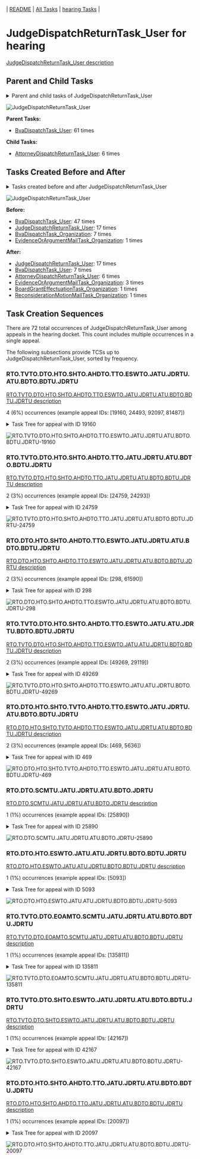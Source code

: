 <!-- DO NOT EDIT THIS FILE.  This file is autogenerated. -->
| [README](../README.md) | [All Tasks](../alltasks.md) | [hearing Tasks](tasklist.md) |

# JudgeDispatchReturnTask_User for hearing

[JudgeDispatchReturnTask_User description](../descr/JudgeDispatchReturnTask_User.md)

## Parent and Child Tasks

<details><summary markdown='span'>Parent and child tasks of JudgeDispatchReturnTask_User
</summary>

```
digraph G {
rankdir=LR;
node [shape=box]
"JudgeDispatchReturnTask_User" -> "AttorneyDispatchReturnTask_User" [label=6]
"BvaDispatchTask_User" -> "JudgeDispatchReturnTask_User" [label=61]
}
```
</details>

![JudgeDispatchReturnTask_User](dot/JudgeDispatchReturnTask_User-parentchild.dot.png)

**Parent Tasks:**

   * [BvaDispatchTask_User](BvaDispatchTask_User.md): 61 times

**Child Tasks:**

   * [AttorneyDispatchReturnTask_User](AttorneyDispatchReturnTask_User.md): 6 times

## Tasks Created Before and After

<details><summary markdown='span'>Tasks created before and after JudgeDispatchReturnTask_User</summary>

```
digraph G {
rankdir=LR;

"JudgeDispatchReturnTask_User" -> "JudgeDispatchReturnTask_User" [label=17]
"JudgeDispatchReturnTask_User" -> "BvaDispatchTask_User" [label=7]
"JudgeDispatchReturnTask_User" -> "AttorneyDispatchReturnTask_User" [label=6]
"JudgeDispatchReturnTask_User" -> "EvidenceOrArgumentMailTask_Organization" [label=3]
"JudgeDispatchReturnTask_User" -> "ReconsiderationMotionMailTask_Organization" [label=1]
"JudgeDispatchReturnTask_User" -> "BoardGrantEffectuationTask_Organization" [label=1]
"BvaDispatchTask_User" -> "JudgeDispatchReturnTask_User" [label=47]
"JudgeDispatchReturnTask_User" -> "JudgeDispatchReturnTask_User" [label=17]
"BvaDispatchTask_Organization" -> "JudgeDispatchReturnTask_User" [label=7]
"EvidenceOrArgumentMailTask_Organization" -> "JudgeDispatchReturnTask_User" [label=1]
}
```
</details>

![JudgeDispatchReturnTask_User](dot/JudgeDispatchReturnTask_User.dot.png)

**Before:**

   * [BvaDispatchTask_User](BvaDispatchTask_User.md): 47 times
   * [JudgeDispatchReturnTask_User](JudgeDispatchReturnTask_User.md): 17 times
   * [BvaDispatchTask_Organization](BvaDispatchTask_Organization.md): 7 times
   * [EvidenceOrArgumentMailTask_Organization](EvidenceOrArgumentMailTask_Organization.md): 1 times

**After:**

   * [JudgeDispatchReturnTask_User](JudgeDispatchReturnTask_User.md): 17 times
   * [BvaDispatchTask_User](BvaDispatchTask_User.md): 7 times
   * [AttorneyDispatchReturnTask_User](AttorneyDispatchReturnTask_User.md): 6 times
   * [EvidenceOrArgumentMailTask_Organization](EvidenceOrArgumentMailTask_Organization.md): 3 times
   * [BoardGrantEffectuationTask_Organization](BoardGrantEffectuationTask_Organization.md): 1 times
   * [ReconsiderationMotionMailTask_Organization](ReconsiderationMotionMailTask_Organization.md): 1 times

## Task Creation Sequences

There are 72 total occurrences of JudgeDispatchReturnTask_User among appeals in the hearing docket.  This count includes multiple occurrences in a single appeal.

The following subsections provide TCSs up to JudgeDispatchReturnTask_User, sorted by frequency.

### RTO.TVTO.DTO.HTO.SHTO.AHDTO.TTO.ESWTO.JATU.JDRTU.ATU.BDTO.BDTU.JDRTU

[RTO.TVTO.DTO.HTO.SHTO.AHDTO.TTO.ESWTO.JATU.JDRTU.ATU.BDTO.BDTU.JDRTU description](../descr/RTO.TVTO.DTO.HTO.SHTO.AHDTO.TTO.ESWTO.JATU.JDRTU.ATU.BDTO.BDTU.JDRTU.md)

4 (6%) occurrences (example appeal IDs: [19160, 24493, 92097, 81487])

<details><summary markdown='span'>Task Tree for appeal with ID 19160</summary>

```
@startuml
skinparam {
  ObjectBorderColor #555
  ObjectBorderThickness 0
  ObjectFontStyle bold
  ObjectFontSize 14
  ObjectAttributeFontColor #333
  ObjectAttributeFontSize 12
}
  object 0.RootTask #8dd3c7 {
Organization
}
  object 1.TrackVeteranTask #bebada {
Organization
}
  object 2.DistributionTask #ffffb3 {
Organization
}
  object 3.HearingTask #fb8072 {
Organization
}
  object 4.ScheduleHearingTask #80b1d3 {
Organization
}
  object 5.AssignHearingDispositionTask #8dd3c7 {
Organization
}
  object 6.TranscriptionTask #fb8072 {
Organization
}
  object 7.EvidenceSubmissionWindowTask #fccde5 {
Organization
}
  object 8.JudgeAssignTask #ccebc5 {
User
}
  object 9.JudgeDecisionReviewTask #d9d9d9 {
User
}
  object 10.AttorneyTask #bc80bd {
User
}
  object 11.BvaDispatchTask #b3de69 {
Organization
}
  object 12.BvaDispatchTask #b3de69 {
User
}
  object 13.BvaDispatchTask #b3de69 {
User
}
  object 14.JudgeDispatchReturnTask #ffffb3 {
User  <back:white>    </back>
}
0.RootTask -- 1.TrackVeteranTask
0.RootTask -- 2.DistributionTask
2.DistributionTask -- 3.HearingTask
3.HearingTask -- 4.ScheduleHearingTask
3.HearingTask -- 5.AssignHearingDispositionTask
5.AssignHearingDispositionTask -- 6.TranscriptionTask
5.AssignHearingDispositionTask -- 7.EvidenceSubmissionWindowTask
0.RootTask -- 8.JudgeAssignTask
0.RootTask -- 9.JudgeDecisionReviewTask
9.JudgeDecisionReviewTask -- 10.AttorneyTask
0.RootTask -- 11.BvaDispatchTask
11.BvaDispatchTask -- 12.BvaDispatchTask
11.BvaDispatchTask -- 13.BvaDispatchTask
13.BvaDispatchTask -- 14.JudgeDispatchReturnTask
@enduml
```
</details>

![RTO.TVTO.DTO.HTO.SHTO.AHDTO.TTO.ESWTO.JATU.JDRTU.ATU.BDTO.BDTU.JDRTU-19160](uml/RTO.TVTO.DTO.HTO.SHTO.AHDTO.TTO.ESWTO.JATU.JDRTU.ATU.BDTO.BDTU.JDRTU-19160.png)

### RTO.TVTO.DTO.HTO.SHTO.AHDTO.TTO.JATU.JDRTU.ATU.BDTO.BDTU.JDRTU

[RTO.TVTO.DTO.HTO.SHTO.AHDTO.TTO.JATU.JDRTU.ATU.BDTO.BDTU.JDRTU description](../descr/RTO.TVTO.DTO.HTO.SHTO.AHDTO.TTO.JATU.JDRTU.ATU.BDTO.BDTU.JDRTU.md)

2 (3%) occurrences (example appeal IDs: [24759, 24293])

<details><summary markdown='span'>Task Tree for appeal with ID 24759</summary>

```
@startuml
skinparam {
  ObjectBorderColor #555
  ObjectBorderThickness 0
  ObjectFontStyle bold
  ObjectFontSize 14
  ObjectAttributeFontColor #333
  ObjectAttributeFontSize 12
}
  object 0.RootTask #8dd3c7 {
Organization
}
  object 1.TrackVeteranTask #bebada {
Organization
}
  object 2.DistributionTask #ffffb3 {
Organization
}
  object 3.HearingTask #fb8072 {
Organization
}
  object 4.ScheduleHearingTask #80b1d3 {
Organization
}
  object 5.AssignHearingDispositionTask #8dd3c7 {
Organization
}
  object 6.TranscriptionTask #fb8072 {
Organization
}
  object 7.JudgeAssignTask #ccebc5 {
User
}
  object 8.JudgeDecisionReviewTask #d9d9d9 {
User
}
  object 9.AttorneyTask #bc80bd {
User
}
  object 10.BvaDispatchTask #b3de69 {
Organization
}
  object 11.BvaDispatchTask #b3de69 {
User
}
  object 12.JudgeDispatchReturnTask #ffffb3 {
User  <back:white>    </back>
}
0.RootTask -- 1.TrackVeteranTask
0.RootTask -- 2.DistributionTask
2.DistributionTask -- 3.HearingTask
3.HearingTask -- 4.ScheduleHearingTask
3.HearingTask -- 5.AssignHearingDispositionTask
5.AssignHearingDispositionTask -- 6.TranscriptionTask
0.RootTask -- 7.JudgeAssignTask
0.RootTask -- 8.JudgeDecisionReviewTask
8.JudgeDecisionReviewTask -- 9.AttorneyTask
0.RootTask -- 10.BvaDispatchTask
10.BvaDispatchTask -- 11.BvaDispatchTask
11.BvaDispatchTask -- 12.JudgeDispatchReturnTask
@enduml
```
</details>

![RTO.TVTO.DTO.HTO.SHTO.AHDTO.TTO.JATU.JDRTU.ATU.BDTO.BDTU.JDRTU-24759](uml/RTO.TVTO.DTO.HTO.SHTO.AHDTO.TTO.JATU.JDRTU.ATU.BDTO.BDTU.JDRTU-24759.png)

### RTO.DTO.HTO.SHTO.AHDTO.TTO.ESWTO.JATU.JDRTU.ATU.BDTO.BDTU.JDRTU

[RTO.DTO.HTO.SHTO.AHDTO.TTO.ESWTO.JATU.JDRTU.ATU.BDTO.BDTU.JDRTU description](../descr/RTO.DTO.HTO.SHTO.AHDTO.TTO.ESWTO.JATU.JDRTU.ATU.BDTO.BDTU.JDRTU.md)

2 (3%) occurrences (example appeal IDs: [298, 61590])

<details><summary markdown='span'>Task Tree for appeal with ID 298</summary>

```
@startuml
skinparam {
  ObjectBorderColor #555
  ObjectBorderThickness 0
  ObjectFontStyle bold
  ObjectFontSize 14
  ObjectAttributeFontColor #333
  ObjectAttributeFontSize 12
}
  object 0.RootTask #8dd3c7 {
Organization
}
  object 1.DistributionTask #ffffb3 {
Organization
}
  object 2.HearingTask #fb8072 {
Organization
}
  object 3.ScheduleHearingTask #80b1d3 {
Organization
}
  object 4.AssignHearingDispositionTask #8dd3c7 {
Organization
}
  object 5.TranscriptionTask #fb8072 {
Organization
}
  object 6.EvidenceSubmissionWindowTask #fccde5 {
Organization
}
  object 7.JudgeAssignTask #ccebc5 {
User
}
  object 8.JudgeDecisionReviewTask #d9d9d9 {
User
}
  object 9.AttorneyTask #bc80bd {
User
}
  object 10.BvaDispatchTask #b3de69 {
Organization
}
  object 11.BvaDispatchTask #b3de69 {
User
}
  object 12.BvaDispatchTask #b3de69 {
User
}
  object 13.JudgeDispatchReturnTask #ffffb3 {
User  <back:white>    </back>
}
0.RootTask -- 1.DistributionTask
1.DistributionTask -- 2.HearingTask
2.HearingTask -- 3.ScheduleHearingTask
2.HearingTask -- 4.AssignHearingDispositionTask
4.AssignHearingDispositionTask -- 5.TranscriptionTask
4.AssignHearingDispositionTask -- 6.EvidenceSubmissionWindowTask
0.RootTask -- 7.JudgeAssignTask
0.RootTask -- 8.JudgeDecisionReviewTask
8.JudgeDecisionReviewTask -- 9.AttorneyTask
0.RootTask -- 10.BvaDispatchTask
10.BvaDispatchTask -- 11.BvaDispatchTask
10.BvaDispatchTask -- 12.BvaDispatchTask
12.BvaDispatchTask -- 13.JudgeDispatchReturnTask
@enduml
```
</details>

![RTO.DTO.HTO.SHTO.AHDTO.TTO.ESWTO.JATU.JDRTU.ATU.BDTO.BDTU.JDRTU-298](uml/RTO.DTO.HTO.SHTO.AHDTO.TTO.ESWTO.JATU.JDRTU.ATU.BDTO.BDTU.JDRTU-298.png)

### RTO.TVTO.DTO.HTO.SHTO.AHDTO.TTO.ESWTO.JATU.ATU.JDRTU.BDTO.BDTU.JDRTU

[RTO.TVTO.DTO.HTO.SHTO.AHDTO.TTO.ESWTO.JATU.ATU.JDRTU.BDTO.BDTU.JDRTU description](../descr/RTO.TVTO.DTO.HTO.SHTO.AHDTO.TTO.ESWTO.JATU.ATU.JDRTU.BDTO.BDTU.JDRTU.md)

2 (3%) occurrences (example appeal IDs: [49269, 29119])

<details><summary markdown='span'>Task Tree for appeal with ID 49269</summary>

```
@startuml
skinparam {
  ObjectBorderColor #555
  ObjectBorderThickness 0
  ObjectFontStyle bold
  ObjectFontSize 14
  ObjectAttributeFontColor #333
  ObjectAttributeFontSize 12
}
  object 0.RootTask #8dd3c7 {
Organization
}
  object 1.TrackVeteranTask #bebada {
Organization
}
  object 2.DistributionTask #ffffb3 {
Organization
}
  object 3.HearingTask #fb8072 {
Organization
}
  object 4.ScheduleHearingTask #80b1d3 {
Organization
}
  object 5.AssignHearingDispositionTask #8dd3c7 {
Organization
}
  object 6.TranscriptionTask #fb8072 {
Organization
}
  object 7.EvidenceSubmissionWindowTask #fccde5 {
Organization
}
  object 8.JudgeAssignTask #ccebc5 {
User
}
  object 9.JudgeDecisionReviewTask #d9d9d9 {
User
}
  object 10.AttorneyTask #bc80bd {
User
}
  object 11.JudgeDecisionReviewTask #d9d9d9 {
User
}
  object 12.JudgeDecisionReviewTask #d9d9d9 {
User
}
  object 13.BvaDispatchTask #b3de69 {
Organization
}
  object 14.BvaDispatchTask #b3de69 {
User
}
  object 15.JudgeDispatchReturnTask #ffffb3 {
User  <back:white>    </back>
}
0.RootTask -- 1.TrackVeteranTask
0.RootTask -- 2.DistributionTask
2.DistributionTask -- 3.HearingTask
3.HearingTask -- 4.ScheduleHearingTask
3.HearingTask -- 5.AssignHearingDispositionTask
5.AssignHearingDispositionTask -- 6.TranscriptionTask
5.AssignHearingDispositionTask -- 7.EvidenceSubmissionWindowTask
0.RootTask -- 8.JudgeAssignTask
0.RootTask -- 9.JudgeDecisionReviewTask
12.JudgeDecisionReviewTask -- 10.AttorneyTask
0.RootTask -- 11.JudgeDecisionReviewTask
0.RootTask -- 12.JudgeDecisionReviewTask
0.RootTask -- 13.BvaDispatchTask
13.BvaDispatchTask -- 14.BvaDispatchTask
14.BvaDispatchTask -- 15.JudgeDispatchReturnTask
@enduml
```
</details>

![RTO.TVTO.DTO.HTO.SHTO.AHDTO.TTO.ESWTO.JATU.ATU.JDRTU.BDTO.BDTU.JDRTU-49269](uml/RTO.TVTO.DTO.HTO.SHTO.AHDTO.TTO.ESWTO.JATU.ATU.JDRTU.BDTO.BDTU.JDRTU-49269.png)

### RTO.DTO.HTO.SHTO.TVTO.AHDTO.TTO.ESWTO.JATU.JDRTU.ATU.BDTO.BDTU.JDRTU

[RTO.DTO.HTO.SHTO.TVTO.AHDTO.TTO.ESWTO.JATU.JDRTU.ATU.BDTO.BDTU.JDRTU description](../descr/RTO.DTO.HTO.SHTO.TVTO.AHDTO.TTO.ESWTO.JATU.JDRTU.ATU.BDTO.BDTU.JDRTU.md)

2 (3%) occurrences (example appeal IDs: [469, 5636])

<details><summary markdown='span'>Task Tree for appeal with ID 469</summary>

```
@startuml
skinparam {
  ObjectBorderColor #555
  ObjectBorderThickness 0
  ObjectFontStyle bold
  ObjectFontSize 14
  ObjectAttributeFontColor #333
  ObjectAttributeFontSize 12
}
  object 0.RootTask #8dd3c7 {
Organization
}
  object 1.InformalHearingPresentationTask #fdb462 {
Organization
}
  object 2.DistributionTask #ffffb3 {
Organization
}
  object 3.HearingTask #fb8072 {
Organization
}
  object 4.ScheduleHearingTask #80b1d3 {
Organization
}
  object 5.TrackVeteranTask #bebada {
Organization
}
  object 6.AssignHearingDispositionTask #8dd3c7 {
Organization
}
  object 7.TranscriptionTask #fb8072 {
Organization
}
  object 8.EvidenceSubmissionWindowTask #fccde5 {
Organization
}
  object 9.JudgeAssignTask #ccebc5 {
User
}
  object 10.JudgeDecisionReviewTask #d9d9d9 {
User
}
  object 11.AttorneyTask #bc80bd {
User
}
  object 12.BvaDispatchTask #b3de69 {
Organization
}
  object 13.BvaDispatchTask #b3de69 {
User
}
  object 14.JudgeDispatchReturnTask #ffffb3 {
User  <back:white>    </back>
}
2.DistributionTask -- 1.InformalHearingPresentationTask
0.RootTask -- 2.DistributionTask
2.DistributionTask -- 3.HearingTask
3.HearingTask -- 4.ScheduleHearingTask
0.RootTask -- 5.TrackVeteranTask
3.HearingTask -- 6.AssignHearingDispositionTask
6.AssignHearingDispositionTask -- 7.TranscriptionTask
6.AssignHearingDispositionTask -- 8.EvidenceSubmissionWindowTask
0.RootTask -- 9.JudgeAssignTask
0.RootTask -- 10.JudgeDecisionReviewTask
10.JudgeDecisionReviewTask -- 11.AttorneyTask
0.RootTask -- 12.BvaDispatchTask
12.BvaDispatchTask -- 13.BvaDispatchTask
13.BvaDispatchTask -- 14.JudgeDispatchReturnTask
@enduml
```
</details>

![RTO.DTO.HTO.SHTO.TVTO.AHDTO.TTO.ESWTO.JATU.JDRTU.ATU.BDTO.BDTU.JDRTU-469](uml/RTO.DTO.HTO.SHTO.TVTO.AHDTO.TTO.ESWTO.JATU.JDRTU.ATU.BDTO.BDTU.JDRTU-469.png)

### RTO.DTO.SCMTU.JATU.JDRTU.ATU.BDTO.JDRTU

[RTO.DTO.SCMTU.JATU.JDRTU.ATU.BDTO.JDRTU description](../descr/RTO.DTO.SCMTU.JATU.JDRTU.ATU.BDTO.JDRTU.md)

1 (1%) occurrences (example appeal IDs: [25890])

<details><summary markdown='span'>Task Tree for appeal with ID 25890</summary>

```
@startuml
skinparam {
  ObjectBorderColor #555
  ObjectBorderThickness 0
  ObjectFontStyle bold
  ObjectFontSize 14
  ObjectAttributeFontColor #333
  ObjectAttributeFontSize 12
}
  object 0.RootTask #8dd3c7 {
Organization
}
  object 1.DistributionTask #ffffb3 {
Organization
}
  object 2.HearingTask #fb8072 {
Organization
}
  object 3.ScheduleHearingTask #80b1d3 {
Organization
}
  object 4.TimedHoldTask #fccde5 {
Organization
}
  object 5.EvidenceSubmissionWindowTask #fccde5 {
Organization
}
  object 6.SpecialCaseMovementTask #8dd3c7 {
User
}
  object 7.JudgeAssignTask #ccebc5 {
User
}
  object 8.JudgeDecisionReviewTask #d9d9d9 {
User
}
  object 9.AttorneyTask #bc80bd {
User
}
  object 10.BvaDispatchTask #b3de69 {
Organization
}
  object 11.BvaDispatchTask #b3de69 {
User
}
  object 12.JudgeDispatchReturnTask #ffffb3 {
User  <back:white>    </back>
}
  object 13.BvaDispatchTask #b3de69 {
User
}
  object 14.BvaDispatchTask #b3de69 {
User
}
  object 15.BvaDispatchTask #b3de69 {
User
}
  object 16.BvaDispatchTask #b3de69 {
User
}
0.RootTask -- 1.DistributionTask
1.DistributionTask -- 2.HearingTask
2.HearingTask -- 3.ScheduleHearingTask
3.ScheduleHearingTask -- 4.TimedHoldTask
2.HearingTask -- 5.EvidenceSubmissionWindowTask
1.DistributionTask -- 6.SpecialCaseMovementTask
0.RootTask -- 7.JudgeAssignTask
0.RootTask -- 8.JudgeDecisionReviewTask
8.JudgeDecisionReviewTask -- 9.AttorneyTask
0.RootTask -- 10.BvaDispatchTask
10.BvaDispatchTask -- 11.BvaDispatchTask
11.BvaDispatchTask -- 12.JudgeDispatchReturnTask
10.BvaDispatchTask -- 13.BvaDispatchTask
10.BvaDispatchTask -- 14.BvaDispatchTask
10.BvaDispatchTask -- 15.BvaDispatchTask
10.BvaDispatchTask -- 16.BvaDispatchTask
@enduml
```
</details>

![RTO.DTO.SCMTU.JATU.JDRTU.ATU.BDTO.JDRTU-25890](uml/RTO.DTO.SCMTU.JATU.JDRTU.ATU.BDTO.JDRTU-25890.png)

### RTO.DTO.HTO.ESWTO.JATU.ATU.JDRTU.BDTO.BDTU.JDRTU

[RTO.DTO.HTO.ESWTO.JATU.ATU.JDRTU.BDTO.BDTU.JDRTU description](../descr/RTO.DTO.HTO.ESWTO.JATU.ATU.JDRTU.BDTO.BDTU.JDRTU.md)

1 (1%) occurrences (example appeal IDs: [5093])

<details><summary markdown='span'>Task Tree for appeal with ID 5093</summary>

```
@startuml
skinparam {
  ObjectBorderColor #555
  ObjectBorderThickness 0
  ObjectFontStyle bold
  ObjectFontSize 14
  ObjectAttributeFontColor #333
  ObjectAttributeFontSize 12
}
  object 0.RootTask #8dd3c7 {
Organization
}
  object 1.TrackVeteranTask #bebada {
Organization
}
  object 2.DistributionTask #ffffb3 {
Organization
}
  object 3.HearingTask #fb8072 {
Organization
}
  object 4.ScheduleHearingTask #80b1d3 {
Organization
}
  object 5.EvidenceOrArgumentMailTask #ffffb3 {
Organization
}
  object 6.EvidenceOrArgumentMailTask #ffffb3 {
Organization
}
  object 7.EvidenceSubmissionWindowTask #fccde5 {
Organization
}
  object 8.JudgeAssignTask #ccebc5 {
User
}
  object 9.JudgeDecisionReviewTask #d9d9d9 {
User
}
  object 10.AttorneyTask #bc80bd {
User
}
  object 11.ScheduleHearingColocatedTask #ccebc5 {
Organization
}
  object 12.JudgeDecisionReviewTask #d9d9d9 {
User
}
  object 13.BvaDispatchTask #b3de69 {
Organization
}
  object 14.BvaDispatchTask #b3de69 {
User
}
  object 15.BvaDispatchTask #b3de69 {
User
}
  object 16.JudgeDispatchReturnTask #ffffb3 {
User  <back:white>    </back>
}
  object 17.ReconsiderationMotionMailTask #fdb462 {
Organization
}
  object 18.ReconsiderationMotionMailTask #fdb462 {
Organization
}
  object 19.ReconsiderationMotionMailTask #fdb462 {
User
}
  object 20.EvidenceOrArgumentMailTask #ffffb3 {
Organization
}
  object 21.EvidenceOrArgumentMailTask #ffffb3 {
Organization
}
  object 22.EvidenceOrArgumentMailTask #ffffb3 {
User
}
  object 23.StatusInquiryMailTask #fb8072 {
Organization
}
  object 24.StatusInquiryMailTask #fb8072 {
Organization
}
  object 25.StatusInquiryMailTask #fb8072 {
User
}
0.RootTask -- 1.TrackVeteranTask
0.RootTask -- 2.DistributionTask
2.DistributionTask -- 3.HearingTask
3.HearingTask -- 4.ScheduleHearingTask
0.RootTask -- 5.EvidenceOrArgumentMailTask
5.EvidenceOrArgumentMailTask -- 6.EvidenceOrArgumentMailTask
3.HearingTask -- 7.EvidenceSubmissionWindowTask
0.RootTask -- 8.JudgeAssignTask
0.RootTask -- 9.JudgeDecisionReviewTask
12.JudgeDecisionReviewTask -- 10.AttorneyTask
10.AttorneyTask -- 11.ScheduleHearingColocatedTask
0.RootTask -- 12.JudgeDecisionReviewTask
0.RootTask -- 13.BvaDispatchTask
13.BvaDispatchTask -- 14.BvaDispatchTask
13.BvaDispatchTask -- 15.BvaDispatchTask
15.BvaDispatchTask -- 16.JudgeDispatchReturnTask
0.RootTask -- 17.ReconsiderationMotionMailTask
17.ReconsiderationMotionMailTask -- 18.ReconsiderationMotionMailTask
18.ReconsiderationMotionMailTask -- 19.ReconsiderationMotionMailTask
0.RootTask -- 20.EvidenceOrArgumentMailTask
20.EvidenceOrArgumentMailTask -- 21.EvidenceOrArgumentMailTask
21.EvidenceOrArgumentMailTask -- 22.EvidenceOrArgumentMailTask
0.RootTask -- 23.StatusInquiryMailTask
23.StatusInquiryMailTask -- 24.StatusInquiryMailTask
24.StatusInquiryMailTask -- 25.StatusInquiryMailTask
@enduml
```
</details>

![RTO.DTO.HTO.ESWTO.JATU.ATU.JDRTU.BDTO.BDTU.JDRTU-5093](uml/RTO.DTO.HTO.ESWTO.JATU.ATU.JDRTU.BDTO.BDTU.JDRTU-5093.png)

### RTO.TVTO.DTO.EOAMTO.SCMTU.JATU.JDRTU.ATU.BDTO.BDTU.JDRTU

[RTO.TVTO.DTO.EOAMTO.SCMTU.JATU.JDRTU.ATU.BDTO.BDTU.JDRTU description](../descr/RTO.TVTO.DTO.EOAMTO.SCMTU.JATU.JDRTU.ATU.BDTO.BDTU.JDRTU.md)

1 (1%) occurrences (example appeal IDs: [135811])

<details><summary markdown='span'>Task Tree for appeal with ID 135811</summary>

```
@startuml
skinparam {
  ObjectBorderColor #555
  ObjectBorderThickness 0
  ObjectFontStyle bold
  ObjectFontSize 14
  ObjectAttributeFontColor #333
  ObjectAttributeFontSize 12
}
  object 0.RootTask #8dd3c7 {
Organization
}
  object 1.TrackVeteranTask #bebada {
Organization
}
  object 2.DistributionTask #ffffb3 {
Organization
}
  object 3.HearingTask #fb8072 {
Organization
}
  object 4.ScheduleHearingTask #80b1d3 {
Organization
}
  object 5.VeteranRecordRequest #ffed6f {
Organization
}
  object 6.EvidenceSubmissionWindowTask #fccde5 {
Organization
}
  object 7.EvidenceOrArgumentMailTask #ffffb3 {
Organization
}
  object 8.SpecialCaseMovementTask #8dd3c7 {
User
}
  object 9.JudgeAssignTask #ccebc5 {
User
}
  object 10.JudgeDecisionReviewTask #d9d9d9 {
User
}
  object 11.AttorneyTask #bc80bd {
User
}
  object 12.BvaDispatchTask #b3de69 {
Organization
}
  object 13.BvaDispatchTask #b3de69 {
User
}
  object 14.BvaDispatchTask #b3de69 {
User
}
  object 15.JudgeDispatchReturnTask #ffffb3 {
User  <back:white>    </back>
}
  object 16.BoardGrantEffectuationTask #80b1d3 {
Organization
}
0.RootTask -- 1.TrackVeteranTask
0.RootTask -- 2.DistributionTask
2.DistributionTask -- 3.HearingTask
3.HearingTask -- 4.ScheduleHearingTask
0.RootTask -- 5.VeteranRecordRequest
3.HearingTask -- 6.EvidenceSubmissionWindowTask
0.RootTask -- 7.EvidenceOrArgumentMailTask
2.DistributionTask -- 8.SpecialCaseMovementTask
0.RootTask -- 9.JudgeAssignTask
0.RootTask -- 10.JudgeDecisionReviewTask
10.JudgeDecisionReviewTask -- 11.AttorneyTask
0.RootTask -- 12.BvaDispatchTask
12.BvaDispatchTask -- 13.BvaDispatchTask
12.BvaDispatchTask -- 14.BvaDispatchTask
14.BvaDispatchTask -- 15.JudgeDispatchReturnTask
@enduml
```
</details>

![RTO.TVTO.DTO.EOAMTO.SCMTU.JATU.JDRTU.ATU.BDTO.BDTU.JDRTU-135811](uml/RTO.TVTO.DTO.EOAMTO.SCMTU.JATU.JDRTU.ATU.BDTO.BDTU.JDRTU-135811.png)

### RTO.TVTO.DTO.SHTO.ESWTO.JATU.JDRTU.ATU.BDTO.BDTU.JDRTU

[RTO.TVTO.DTO.SHTO.ESWTO.JATU.JDRTU.ATU.BDTO.BDTU.JDRTU description](../descr/RTO.TVTO.DTO.SHTO.ESWTO.JATU.JDRTU.ATU.BDTO.BDTU.JDRTU.md)

1 (1%) occurrences (example appeal IDs: [42167])

<details><summary markdown='span'>Task Tree for appeal with ID 42167</summary>

```
@startuml
skinparam {
  ObjectBorderColor #555
  ObjectBorderThickness 0
  ObjectFontStyle bold
  ObjectFontSize 14
  ObjectAttributeFontColor #333
  ObjectAttributeFontSize 12
}
  object 0.RootTask #8dd3c7 {
Organization
}
  object 1.TrackVeteranTask #bebada {
Organization
}
  object 2.DistributionTask #ffffb3 {
Organization
}
  object 3.HearingTask #fb8072 {
Organization
}
  object 4.ScheduleHearingTask #80b1d3 {
Organization
}
  object 5.AssignHearingDispositionTask #8dd3c7 {
Organization
}
  object 6.HearingTask #fb8072 {
Organization
}
  object 7.AssignHearingDispositionTask #8dd3c7 {
Organization
}
  object 8.EvidenceSubmissionWindowTask #fccde5 {
Organization
}
  object 9.JudgeAssignTask #ccebc5 {
User
}
  object 10.JudgeDecisionReviewTask #d9d9d9 {
User
}
  object 11.AttorneyTask #bc80bd {
User
}
  object 12.BvaDispatchTask #b3de69 {
Organization
}
  object 13.BvaDispatchTask #b3de69 {
User
}
  object 14.JudgeDispatchReturnTask #ffffb3 {
User  <back:white>    </back>
}
0.RootTask -- 1.TrackVeteranTask
0.RootTask -- 2.DistributionTask
2.DistributionTask -- 3.HearingTask
3.HearingTask -- 4.ScheduleHearingTask
3.HearingTask -- 5.AssignHearingDispositionTask
2.DistributionTask -- 6.HearingTask
6.HearingTask -- 7.AssignHearingDispositionTask
2.DistributionTask -- 8.EvidenceSubmissionWindowTask
0.RootTask -- 9.JudgeAssignTask
0.RootTask -- 10.JudgeDecisionReviewTask
10.JudgeDecisionReviewTask -- 11.AttorneyTask
0.RootTask -- 12.BvaDispatchTask
12.BvaDispatchTask -- 13.BvaDispatchTask
13.BvaDispatchTask -- 14.JudgeDispatchReturnTask
@enduml
```
</details>

![RTO.TVTO.DTO.SHTO.ESWTO.JATU.JDRTU.ATU.BDTO.BDTU.JDRTU-42167](uml/RTO.TVTO.DTO.SHTO.ESWTO.JATU.JDRTU.ATU.BDTO.BDTU.JDRTU-42167.png)

### RTO.DTO.HTO.SHTO.AHDTO.TTO.JATU.JDRTU.ATU.BDTO.BDTU.JDRTU

[RTO.DTO.HTO.SHTO.AHDTO.TTO.JATU.JDRTU.ATU.BDTO.BDTU.JDRTU description](../descr/RTO.DTO.HTO.SHTO.AHDTO.TTO.JATU.JDRTU.ATU.BDTO.BDTU.JDRTU.md)

1 (1%) occurrences (example appeal IDs: [20097])

<details><summary markdown='span'>Task Tree for appeal with ID 20097</summary>

```
@startuml
skinparam {
  ObjectBorderColor #555
  ObjectBorderThickness 0
  ObjectFontStyle bold
  ObjectFontSize 14
  ObjectAttributeFontColor #333
  ObjectAttributeFontSize 12
}
  object 0.RootTask #8dd3c7 {
Organization
}
  object 1.DistributionTask #ffffb3 {
Organization
}
  object 2.HearingTask #fb8072 {
Organization
}
  object 3.ScheduleHearingTask #80b1d3 {
Organization
}
  object 4.AssignHearingDispositionTask #8dd3c7 {
Organization
}
  object 5.TranscriptionTask #fb8072 {
Organization
}
  object 6.JudgeAssignTask #ccebc5 {
User
}
  object 7.JudgeDecisionReviewTask #d9d9d9 {
User
}
  object 8.AttorneyTask #bc80bd {
User
}
  object 9.BvaDispatchTask #b3de69 {
Organization
}
  object 10.BvaDispatchTask #b3de69 {
User
}
  object 11.BvaDispatchTask #b3de69 {
User
}
  object 12.JudgeDispatchReturnTask #ffffb3 {
User  <back:white>    </back>
}
0.RootTask -- 1.DistributionTask
1.DistributionTask -- 2.HearingTask
2.HearingTask -- 3.ScheduleHearingTask
2.HearingTask -- 4.AssignHearingDispositionTask
4.AssignHearingDispositionTask -- 5.TranscriptionTask
0.RootTask -- 6.JudgeAssignTask
0.RootTask -- 7.JudgeDecisionReviewTask
7.JudgeDecisionReviewTask -- 8.AttorneyTask
0.RootTask -- 9.BvaDispatchTask
9.BvaDispatchTask -- 10.BvaDispatchTask
9.BvaDispatchTask -- 11.BvaDispatchTask
11.BvaDispatchTask -- 12.JudgeDispatchReturnTask
@enduml
```
</details>

![RTO.DTO.HTO.SHTO.AHDTO.TTO.JATU.JDRTU.ATU.BDTO.BDTU.JDRTU-20097](uml/RTO.DTO.HTO.SHTO.AHDTO.TTO.JATU.JDRTU.ATU.BDTO.BDTU.JDRTU-20097.png)

